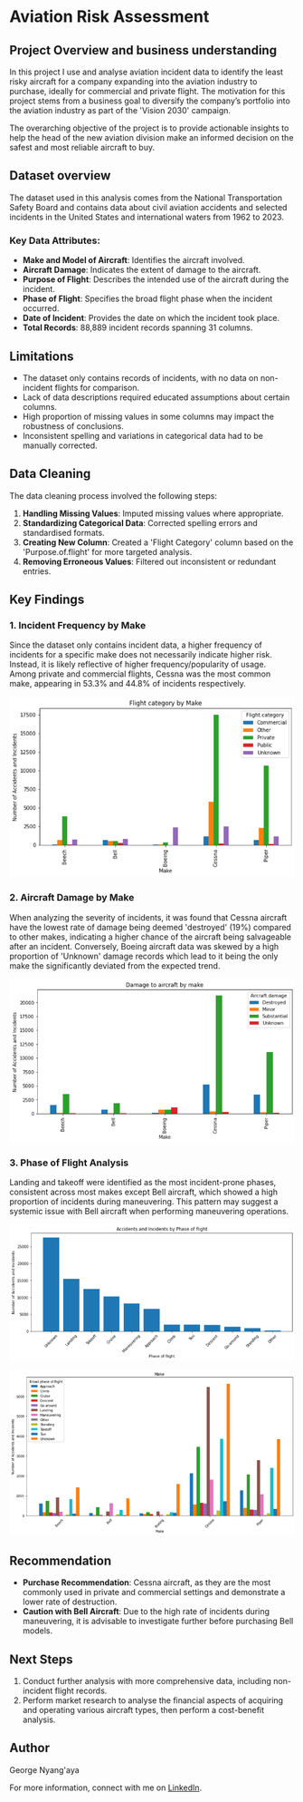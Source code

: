 # Aviation Risk Assessment

## Project Overview and business understanding
In this project I use and analyse aviation incident data to identify the least risky aircraft for a company expanding into the aviation industry to purchase, ideally for commercial and private flight. The motivation for this project stems from a business goal to diversify the company’s portfolio into the aviation industry as part of the 'Vision 2030' campaign.

The overarching objective of the project is to provide actionable insights to help the head of the new aviation division make an informed decision on the safest and most reliable aircraft to buy.

## Dataset overview
The dataset used in this analysis comes from the National Transportation Safety Board and contains data about civil aviation accidents and selected incidents in the United States and international waters from 1962 to 2023.

### Key Data Attributes:
- **Make and Model of Aircraft**: Identifies the aircraft involved.
- **Aircraft Damage**: Indicates the extent of damage to the aircraft.
- **Purpose of Flight**: Describes the intended use of the aircraft during the incident.
- **Phase of Flight**: Specifies the broad flight phase when the incident occurred.
- **Date of Incident**: Provides the date on which the incident took place.
- **Total Records**: 88,889 incident records spanning 31 columns.

## Limitations
- The dataset only contains records of incidents, with no data on non-incident flights for comparison.
- Lack of data descriptions required educated assumptions about certain columns.
- High proportion of missing values in some columns may impact the robustness of conclusions.
- Inconsistent spelling and variations in categorical data had to be manually corrected.

## Data Cleaning
The data cleaning process involved the following steps:
1. **Handling Missing Values**: Imputed missing values where appropriate.
2. **Standardizing Categorical Data**: Corrected spelling errors and standardised formats.
3. **Creating New Column**: Created a 'Flight Category' column based on the 'Purpose.of.flight' for more targeted analysis.
4. **Removing Erroneous Values**: Filtered out inconsistent or redundant entries.

## Key Findings
### 1. Incident Frequency by Make
Since the dataset only contains incident data, a higher frequency of incidents for a specific make does not necessarily indicate higher risk. Instead, it is likely reflective of higher frequency/popularity of usage. Among private and commercial flights, Cessna was the most common make, appearing in 53.3% and 44.8% of incidents respectively.

![Alt text](./Flight_category_make.png)

### 2. Aircraft Damage by Make
When analyzing the severity of incidents, it was found that Cessna aircraft have the lowest rate of damage being deemed 'destroyed' (19%) compared to other makes, indicating a higher chance of the aircraft being salvageable after an incident. Conversely, Boeing aircraft data was skewed by a high proportion of 'Unknown' damage records which lead to it being the only make the significantly deviated from the expected trend.

![Alt text](./Damage_make.png)

### 3. Phase of Flight Analysis
Landing and takeoff were identified as the most incident-prone phases, consistent across most makes except Bell aircraft, which showed a high proportion of incidents during maneuvering. This pattern may suggest a systemic issue with Bell aircraft when performing maneuvering operations.

![Alt text](./Incidents_phase_flight.png)

![Alt text](./Make_phase_flight.png)

## Recommendation
- **Purchase Recommendation**: Cessna aircraft, as they are the most commonly used in private and commercial settings and demonstrate a lower rate of destruction.
- **Caution with Bell Aircraft**: Due to the high rate of incidents during maneuvering, it is advisable to investigate further before purchasing Bell models.

## Next Steps
1. Conduct further analysis with more comprehensive data, including non-incident flight records.
2. Perform market research to analyse the financial aspects of acquiring and operating various aircraft types, then perform a cost-benefit analysis.

## Author
George Nyang'aya

For more information, connect with me on [LinkedIn](www.linkedin.com/in/george-nyang-aya-18009a229).

